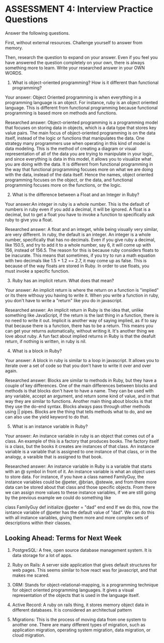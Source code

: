 # ASSESSMENT 4: Interview Practice Questions

Answer the following questions.

First, without external resources. Challenge yourself to answer from memory.

Then, research the question to expand on your answer. Even if you feel you have answered the question completely on your own, there is always something more to learn. Write your researched answer in your OWN WORDS.

1. What is object-oriented programming? How is it different than functional programming?

Your answer: Object Oriented programming is when everything in a programming language is an object. For instance, ruby is an object oriented language. This is different from functional programming because functional programming is based more on methods and functions. 

Researched answer: Object-oriented programming is a programming model that focuses on storing data in objects, which is a data type that stores key value pairs. The main focus of object-oriented programming is on the data itself, instead of the logic or functions that manipulates the data. One strategy many programmers use when operating in this kind of model is data modeling. This is the method of creating a diagram or visual representation of all of the data you are trying to manipulate in your logic, and since everything is data in this model, it allows you to visualize what you are doing with the data. It is different from functional programming in the way that functional programming focuses more on what we are doing with the data, instead of the data itself. Hence the names, object oriented programming focuses on the object, or the data, and functional programming focuses more on the functions, or the logic. 

2. What is the difference between a Float and an Integer in Ruby?

Your answer:An integer in ruby is a whole number. This is the default of numbers in ruby even if you add a decimal, it will be ignored. A float is a decimal, but to get a float you have to invoke a function to specifically ask ruby to give you a float. 

Researched answer: A float and an integet, while being visually very similar, are very different. In ruby, the default is an integer. An integer is a whole number, specifically that has no decimals. Even if you give ruby a decimal, like 150.5, and try to add it to a whole number, say 6, it will come up with 156, instead of 156.5. The reason for this is because ruby considers floats to be inacurate. This means that sometimes, if you try to run a math equation with two decimals like 1.5 + 1.2 == 2.7, it may come up as false. This is because of the way floats are stored in Ruby. In order to use floats, you must invoke a specific function.

3. Ruby has an implicit return. What does that mean?

Your answer: An implicit return is where the return on a function is "implied" or its there withouy you having to write it. When you write a function in ruby, you don't have to write a "return" like you do in javascript. 

Researched answer: An implicit return in Ruby is the idea that, unlike something like JavaScript, if the return is the last thing in a function, there is no need to write it out. Implicit is another way of saying implied, as if to say that because there is a function, there has to be a return. This means you can get your returns automatically, without writing it. It's another thing we love about ruby. A fun fact about implied returns in Ruby is that the deafult return, if nothing is written, in ruby is nil.

4. What is a block in Ruby?

Your answer: A block in ruby is similar to a loop in javascript. It allows you to iterate over a set of code so that you don't have to write it over and over again. 

Researched answer: Blocks are similar to methods in Ruby, but they have a couple of key differences. One of the main differences between blocks and methods is that blocks don't have to have a name. They can be used with any variable, accept an argument, and return some kind of value, and in that way they are similar to functions. Another main thing about blocks is that they use the do-end syntax. Blocks always pass through other methods using || pipes. Blocks are the thing that tells methods what to do, and we can also use the yield keyword to do that. 

5. What is an instance variable in Ruby?

Your answer: An instance variable in ruby is an object that comes out of a class. An example of this is a factory that produces books. The factory itself is a class, but the books it creates are instances of that class. An instance variable is a variable that is assigned to one instance of that class, or in the analogy, a varaible that is assigned to that book. 

Researched answer: An instance variable in Ruby is a variable that starts with an @ symbol in front of it. An instance variable is what an object uses to store data. For instance, if you have a class named FamilyGuy, the instance variables could be @peter, @brian, @stewie, and from there more data can be stored about that class and those specific objects. From there we can assign more values to these instance variables, if we are still going by the previous example we could do something like

class FamilyGuy
def initialize
    @peter = "dad"
    end
end
If we do this, now the isntance variable of @peter has the default value of "dad". We can do this with all instance variables, giving them more and more complex sets of descriptions within their classes. 

## Looking Ahead: Terms for Next Week

1. PostgreSQL: A free, open source database management system. It is data storage for a lot of apps. 

2. Ruby on Rails: A server side application that gives default structures for web pages. This seems similar to how react was for javascript, and that makes me scared. 

3. ORM: Stands for object-relational-mapping, is a programming technique for object oriented programming languages. It gives a visual representation of the objects that is used in the language itself. 

4. Active Record: A ruby on rails thing, it stores memory object data in different databases. It is considered an architectual pattern

5. Migrations: This is the process of moving data from one system to another one. There are many different types of migration, such as application migration, operating system migration, data migration, or cloud migration. 
